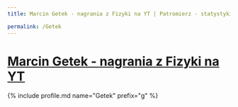 ```yaml
---
title: Marcin Getek - nagrania z Fizyki na YT | Patromierz - statystyki Patronite.pl

permalink: /Getek
---
```


# [Marcin Getek - nagrania z Fizyki na YT](https://patronite.pl/Getek)

{% include profile.md name="Getek" prefix="g" %}
